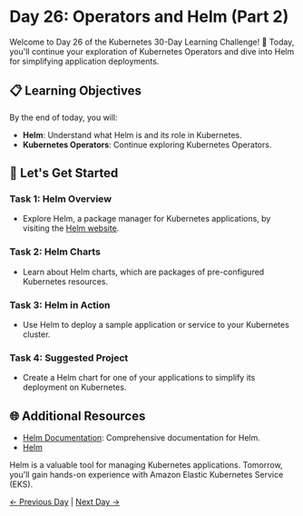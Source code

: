 # Day 26: Operators and Helm (Part 2)


Welcome to Day 26 of the Kubernetes 30-Day Learning Challenge! 🚀 Today, you'll continue your exploration of Kubernetes Operators and dive into Helm for simplifying application deployments.

## 📋 Learning Objectives

By the end of today, you will:
- **Helm**: Understand what Helm is and its role in Kubernetes.
- **Kubernetes Operators**: Continue exploring Kubernetes Operators.

## 🚀 Let's Get Started

### Task 1: Helm Overview
- Explore Helm, a package manager for Kubernetes applications, by visiting the [Helm website](https://helm.sh/).

### Task 2: Helm Charts
- Learn about Helm charts, which are packages of pre-configured Kubernetes resources.

### Task 3: Helm in Action
- Use Helm to deploy a sample application or service to your Kubernetes cluster.

### Task 4: Suggested Project
- Create a Helm chart for one of your applications to simplify its deployment on Kubernetes.

## 🌐 Additional Resources

- [Helm Documentation](https://helm.sh/docs/): Comprehensive documentation for Helm.
- [Helm](https://youtu.be/-ykwb1d0DXU?si=OQrM8q4kDAfGTVkJ)

Helm is a valuable tool for managing Kubernetes applications. Tomorrow, you'll gain hands-on experience with Amazon Elastic Kubernetes Service (EKS).

[← Previous Day](../Day25/README.md) | [Next Day →](../Day27/README.md)

